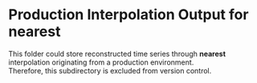 # Production Interpolation Output for nearest

This folder could store reconstructed time series through **nearest** interpolation originating from a production environment.  
Therefore, this subdirectory is excluded from version control.
